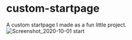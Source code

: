 # custom-startpage
A custom startpage I made as a fun little project.
![Screenshot_2020-10-01 start](https://user-images.githubusercontent.com/41210361/94817324-86133a80-041a-11eb-90a6-4c49b73b1418.png)
